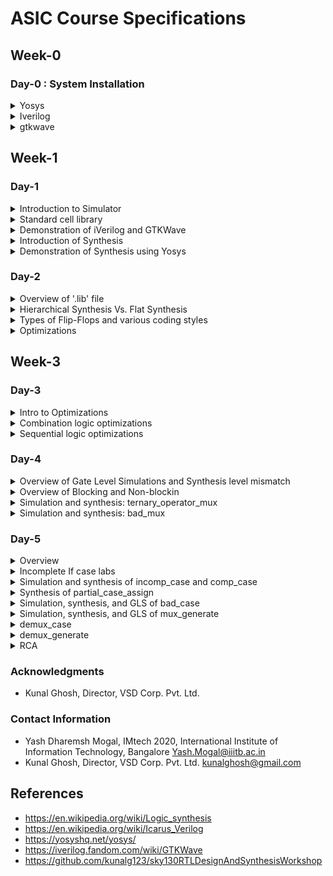 # ASIC Course Specifications
## Week-0

### Day-0 : System Installation

<details>
<summary> Yosys</summary>
<br />
    
To install Yosys, follow the below steps:
    
```bash
    git clone https://github.com/YosysHQ/yosys.git
```

```bash
cd yosys-master 
```

```bash
sudo apt install make
```

```bash
sudo apt-get install build-essential clang bison flex \
    libreadline-dev gawk tcl-dev libffi-dev git \
    graphviz xdot pkg-config python3 libboost-system-dev \
    libboost-python-dev libboost-filesystem-dev zlib1g-dev
```

```bash
make config-gcc
```

```bash
make
```

```bash
sudo make install
```

![yosys_installation](https://github.com/Y09mogal/IMT2020537_YashMogal_ASIC_Course/assets/79003694/6d6ac295-19b3-4b7b-af45-4e4e6e8a90f3)

</details>

<details>
<summary> Iverilog </summary>
<br />

To install iVerilog :
```bash
sudo apt-get install iverilog
```
![iverilog_installation](https://github.com/Y09mogal/IMT2020537_YashMogal_ASIC_Course/assets/79003694/bdb0271c-1280-4da5-a5da-49e631be767c)

</details>

<details>
<summary> gtkwave </summary>
<br />
    
To install gtkwave, follow these steps:
```bash
sudo apt update
```
```bash
sudo apt install gtkwave
```
    
![gtkwave_installation](https://github.com/Y09mogal/IMT2020537_YashMogal_ASIC_Course/assets/79003694/1051e8dd-0bf9-4821-a511-ac1e41eaa930)

</details>

## Week-1
### Day-1
<details>
    <summary> Introduction to Simulator </summary>
A simulator is a piece of software that allows you to test the functionality of a circuit design before it is implemented in hardware. This is done by mimicking the design's behavior in software using a Hardware Description Language (HDL) such as Verilog or VHDL. The Register Transfer Level (RTL) design is the Verilog code that implements the circuit, which is the 
behavioral representation of the specification in an HDL language. To ensure that the RTL design adheres to the specifications, a testbench is built in HDL and simulated with the open-source
simulator, Icarus Verilog. The testbench generates stimulus signals that are applied to the RTL design, and the simulator verifies that the output signals are valid. Changes in the 
    input signals are monitored by the simulator. The simulator re-evaluates the RTL design and updates the output signals when an input signal changes. The simulator saves changes to the input 
    and output signals in a Value Change Dump (VCD) file. This file is used to display the design's behavior over time in the form of waveforms. To open the VCD file and examine the design, a 
    tool called GTKWave is needed, which aids in debugging the design and checking its operation in compliance with the specification.

 **The Iverilog-based simulation flow is shown below:** <br />
![iverilog_based_simulation_flow](https://github.com/Y09mogal/IMT2020537_YashMogal_ASIC_Course/assets/79003694/2455c530-1f30-4912-9157-d5608a796d41)

**Steps to setup Labs Folder:** <br />

```bash
mkdir ASIC
cd ASIC
git clone https://github.com/kunalg123/vsdflow.git
git clone https://github.com/kunalg123/sky130RTLDesignAndSynthesisWorkshop.git
```
In order to view the folder structure of the lab and the contents of the directory, follow below commands:

```bash
cd ASIC/sky130RTLDesignAndSynthesisWorkshop/
ls -R
```
![Screenshot from 2023-08-15 10-36-24](https://github.com/Y09mogal/IMT2020537_YashMogal_ASIC_Course/assets/79003694/ab5a9c9d-75b4-429c-b4d8-375bf88979fa)

![Screenshot from 2023-08-15 10-36-45](https://github.com/Y09mogal/IMT2020537_YashMogal_ASIC_Course/assets/79003694/a7bfb69c-44ef-4909-b3ca-0b33bd1a2a21)

![Screenshot from 2023-08-15 10-36-52](https://github.com/Y09mogal/IMT2020537_YashMogal_ASIC_Course/assets/79003694/3301a05b-a515-49ca-ac39-61cd6c81f9bc)

All of the library files required for the lab, including the sky130 standard cell library, are located in the lib subdirectory. The Verilog models of the standard cells in the.lib file can be found in the verilog_model folder in /home/tyrionlanni/Desktop/ASIC/VLSI/sky130RTLDesignAndSynthesisWorkshop/my_lib. All of the lab experiment Verilog source files and testbench files required to simulate the designs are located in the verilog_files folder.


</details>

<details>
    <summary> Standard cell library </summary>
A standard cell library is a set of logic gates that are properly specified and appropriately characterized and can be utilized to construct a digital design. The Liberty format contains timing data for standard cells. The lib directory contains the library file sky130_fd_sc_hd__tt_025C_1v80.lib. Libraries in the SKY130 PDK are named using the following scheme:
<br />
    <Process_name><Library_Source_Abbreviation><Library_type_abbreviation>[_<Library_name>]
<br />
Where,
- sky130 - Process Technology of the PDK sky130
- fd - SkyWater Foundry
- sc - Digital standard cells
- hd - High density
- tt - Typical Timing
- 025C - 25 degree celsius Temperature
- 1v80 - 1.8V Supply Voltage


</details>

<details>
    <summary> Demonstration of iVerilog and GTKWave </summary>
    Follow the below command to change to directory that contains all the verilog files required for the lab exercise:

    ```bash
    cd /home/tyrionlanni/Desktop/ASIC/sky130RTLDesignAndSynthesisWorkshop/verilog_files
    ```
In lab-1, we were asked to simulate the RTL design of a good_mux and its testbench using the following command:

```bash
iverilog good_mux.v tb_good_mux.v 
```
The above command will build and compile both the design and testbench and upon successful compilation an executable file 'a.out' will be generated.
Next, a '.vcd' file will be dumped upon executing 'a.out' file which captures the changes in the output of the design in correspondence with the changing input. Further, the dumped 'tb_good_mux.vcd' is provided to GTKWave as input to observe the performance of the RTL design of 'good_mux_v' against its testbench in the form of the waveform.
Commands to execute to view the waveform :
```bash
./a.out
gtkwave tb_good_mux.vcd
```
![Screenshot from 2023-08-15 13-51-28](https://github.com/Y09mogal/IMT2020537_YashMogal_ASIC_Course/assets/79003694/d34519f4-bc55-4708-b853-53c6caeb4261)
    
</details>

<details>
<summary> Introduction of Synthesis </summary>
Following Simulation, Synthesis is required. We're doing this via a tool called Yosys, which will generate a netlist, which is a representation of the design in standard cells. For the synthesis process, commands such as read_verilog, read_liberty, and write_verilog are utilized. Following Synthesis, the netlist is also verified.
    
**Basic Synthesis flow:**
![systhesis_flow](https://github.com/Y09mogal/IMT2020537_YashMogal_ASIC_Course/assets/79003694/891acc4e-f60f-46c0-968f-fca1add2c164)

**Liberty(.lib):**
The .lib file functions as a repository of standard cells, which are fundamental building blocks for implementing various logic functions. These cells come in different versions, such as low-speed and high-speed variants. The existence of these various gate versions raises the question of why they are necessary.

The upper limit of a digital circuit's speed is determined by the combined delay along its logical path. To attain high circuit speed, especially for operations involving high-frequency clocks, minimizing the combinational delay (Tcomb) is essential. Operating at higher frequencies inherently results in superior performance. However, if only maximum performance is sought, faster cells might seem sufficient, prompting the query of why medium and slower cell alternatives are essential.

The inclusion of slower cells addresses hold-time concerns. In digital logic circuits, the load is typically in the form of capacitance. Swift charging and discharging of this capacitance result in minimal delays. Propagation delay, a central concept, denotes the time required for an alteration in a digital logic gate or circuit's input to bring about a corresponding change in its output. It spans from the start of the input transition to the completion of the output transition.

Larger capacitance values lead to slower driving, while smaller capacitance values enable quicker driving. Achieving rapid charging and discharging of capacitance necessitates a higher current sourcing capacity. However, this requirement leads to broader transistors, which in turn consume more area and power. On the contrary, narrower transistors occupy less space and consume lower power.

The speed of cells introduces a trade-off between rapid operation, area usage, and power consumption. Providing information to the synthesis tool regarding the selection of cells is vital. Excessive use of faster cells amplifies area and power demands, potentially resulting in hold time violations. Conversely, an overabundance of slower cells compromises performance. Optimal cell selection for the synthesizer is guided by constraints that dictate the appropriate set of cells to be used.

</details>

<details>
<summary> Demonstration of Synthesis using Yosys </summary>
In this lab exercise, we are supposed to synthesize a basic 2x1 mux which was simulated in iVerilog and GTKWave as done above.
First of all, change the current working directory to the directory containing the Verilog files using the following command :

```bash
cd /home/tyrionlanni/Desktop/ASIC/sky130RTLDesignAndSynthesisWorkshop/verilog_files
```

Next, launch the yosys by using the following code :

```bash
yosys
```

Then, read the liberty file by using the following command:

```bash
read_liberty -lib /home/tyrionlanni/Desktop/ASIC/sky130RTLDesignAndSynthesisWorkshop/lib/sky130_fd_sc_hd__tt_025C_1v80.lib 
```
    
Next, read the verilog design file using the following command:

```bash
read_verilog good_mux.v 
```


![Screenshot from 2023-08-15 15-21-10](https://github.com/Y09mogal/IMT2020537_YashMogal_ASIC_Course/assets/79003694/236ddfd4-9e44-4e33-becc-58bdcfa50301)
        
Then, using the following command synthesize the verilog file:    
 
```bash
synth -top good_mux
```

 ![Screenshot from 2023-08-15 15-22-54](https://github.com/Y09mogal/IMT2020537_YashMogal_ASIC_Course/assets/79003694/298ac461-ee07-45f4-a5ab-be8dcb7bde7f)

The synthesis output shows the number of wires used, the number of standard cells used, and the name of the standard cell.    

Next, a netlist needs to be generated using the following command:
```bash
abc -liberty /home/tyrionlanni/Desktop/ASIC/sky130RTLDesignAndSynthesisWorkshop/lib/sky130_fd_sc_hd__tt_025C_1v80.lib
```
![Screenshot from 2023-08-15 15-27-07](https://github.com/Y09mogal/IMT2020537_YashMogal_ASIC_Course/assets/79003694/94b7baa0-a033-476c-810c-0ee4c3d6d58c)

![Screenshot from 2023-08-15 15-27-34](https://github.com/Y09mogal/IMT2020537_YashMogal_ASIC_Course/assets/79003694/63829715-0841-4c2f-bfa9-d5fa16a403c4)


To view the netlist, use the following command:
```bash 
show
```

![Screenshot from 2023-08-15 15-36-36](https://github.com/Y09mogal/IMT2020537_YashMogal_ASIC_Course/assets/79003694/678c20eb-7134-4912-8e68-1d66ef466677)


The schematic above is a sky130 based 2:1 multiplexer standard cell with three inputs and one output.

The netlist and the write_verilog command is shown below:
```bash
write_verilog -noattr good_mux_netlist.v
```

![Screenshot from 2023-08-15 15-38-14](https://github.com/Y09mogal/IMT2020537_YashMogal_ASIC_Course/assets/79003694/0cd3558c-0629-42e8-b7c5-8480efcf00fc)

![Screenshot from 2023-08-15 15-39-55](https://github.com/Y09mogal/IMT2020537_YashMogal_ASIC_Course/assets/79003694/f0cdf9d3-068a-40f7-8800-9896a1ec33c0)


</details>

### Day-2

<details>
<summary> Overview of '.lib' file </summary>
Firstly lets open the sky130_fd_sc_hd__tt_025C_1v80.lib using the Vim editer.<br />
 
  ```bash
  cd ASIC/sky130RTLDesignAndSynthesisWorkshop/lib/
  gvim sky130_fd_sc_hd__tt_025C_1v80.lib
  ```
The nomenclature of the above .lib file is :
1. sky - skywater
2. 130 - 130 nanometer(nm)
3. tt - typical  library
4. 025C - Temperature
5. 1v80 - Voltage
<br />

When we look into a library 'Process Voltage Temparature' is relevant for a design to work.<br />
1. Process is important because of variations in the fabrication.
2. Voltage is important because there will be variations in circuit behaviour due to the same.
3. Semiconductors are very dependent on temperature and we would need the design to work in a wide range of        geographies having different temperatures.

We need to factor in all these conditions when designing and so our libraries will also model these specifications.<br />

Below figure shows the the library sky130_fd_sc_hd__tt_025C_1v80.lib on Vim edior:<br />

![sky_lib_file_gvim](https://github.com/Y09mogal/IMT2020537_YashMogal_ASIC_Course/assets/79003694/fb41ff86-137e-46b5-b6f0-b9b4c8b54c5e)

The Below figure shows both the library sky130_fd_sc_hd__tt_025C_1v80.lib and the .v file sky130_fd_sc_hd.v which consists of the design of any given cell in the above-mentioned library:<br/>
![i2](https://github.com/Y09mogal/IMT2020537_YashMogal_ASIC_Course/assets/79003694/7f61d623-da9d-4dba-be2e-c58cadc93454)


The Below side by side figure shows the details of different flavours of a 2 input and gate:<br />
Here it is seen that the area of all three are different.On Day 1 we discussed the effect of the area in efficiency and delay etc..<br />
![i1](https://github.com/Y09mogal/IMT2020537_YashMogal_ASIC_Course/assets/79003694/3d5da99e-3fa0-48cd-b406-6729ebdd8bfe)


Below are some of the Vim commands used:<br />
```bash
:syn off "turn off highlighting
:se hls  "highlight cell
:se nu   "see line numbers
:g//     "see all the cells('highlighted ones')
:sp <directory>    "open a file with a directory along with 
:vsp     "opens the same file again side by side         

```
</details>

<details>
<summary> Hierarchical Synthesis Vs. Flat Synthesis </summary>

**Hierarchical Synthesis**

Hierarchical synthesis is the process of dividing a large number of modules into smaller, more manageable sub-modules or blocks. Before being merged into the larger system, each of these sub-modules can be synthesized or developed independently. This method enables efficient design, optimization, and verification of individual components while preserving a systematic and organized design process. The following is an example of the hierarchical synthesis of the verilog file multiple module:

```bash
module sub_module2 (input a, input b, output y);
   assign y = a | b;
endmodule

module sub_module1 (input a, input b, output y);
   assign y = a&b;
endmodule


module multiple_modules (input a, input b, input c , output y);
   wire net1;
   sub_module1 u1(.a(a),.b(b),.y(net1));  //net1 = a&b
   sub_module2 u2(.a(net1),.b(c),.y(y));  //y = net1|c ,ie y = a&b + c;
endmodule
```
<br />
In this scenario, the multiple_modules module instantiates two sub_modules, sub_module1 implementing the AND gate and sub_module2 implementing the OR gate, both of which are integrated in the multiple_modules. Synthesise the numerous modules using the commands listed below:

```bash
# Remove "#" if needed
cd /home/tyrionlanni/Desktop/ASIC/sky130RTLDesignAndSynthesisWorkshop/verilog_files
yosys
read_liberty -lib ../lib/sky130_fd_sc_hd__tt_025C_1v80.lib 
read_verilog 
read_verilog multiple_modules.v 
synth -top multiple_modules
abc -liberty ../lib/sky130_fd_sc_hd__tt_025C_1v80.lib 
show multiple_modules
write_verilog multiple_modules_hier.v
```
![multiple_module](https://github.com/Y09mogal/IMT2020537_YashMogal_ASIC_Course/assets/79003694/5e656f72-2698-4bb9-a7bd-e17b0bb2032c)

![h_multiple_module_netlist](https://github.com/Y09mogal/IMT2020537_YashMogal_ASIC_Course/assets/79003694/b7342bea-49f9-4f3a-87c7-ef8712c637dc)

<br />

**Flat Synthesis**
Flattening the hierarchy refers to the process of reducing a design's hierarchical structure by collapsing or merging lower-level modules or blocks into a single, cohesive representation. Flattening can be accomplished with Yosys using the flat command. Yosys' example of flattening the hierarchical structure:

```bash
 cd /home/tyrionlanni/Desktop/ASIC/sky130RTLDesignAndSynthesisWorkshop/verilog_files
 yosys
 read_liberty -lib ../lib/sky130_fd_sc_hd__tt_025C_1v80.lib 
 read_verilog 
 read_verilog multiple_modules.v 
 synth -top multiple_modules
 abc -liberty ../lib/sky130_fd_sc_hd__tt_025C_1v80.lib 
 flatten
 show
 write_verilog multiple_modules_flat.v
```
![sky_lib_file_gvim](https://github.com/Y09mogal/IMT2020537_YashMogal_ASIC_Course/assets/79003694/41f950d7-5db8-4e47-ab40-12509fb5b890)
![f_multiple_module](https://github.com/Y09mogal/IMT2020537_YashMogal_ASIC_Course/assets/79003694/fea90e48-b692-47ca-a167-0da6ece47e76)
![f_netlist](https://github.com/Y09mogal/IMT2020537_YashMogal_ASIC_Course/assets/79003694/e2807d97-dbdf-4d4b-a8b6-f32c79f910b1)


    The flatten command flattens the hierarchy and turns the design into a single module by generating AND and OR gates for the logic inferred by the submodule illustrated in the images above.
<br />
</details>

<details>
<summary> Types of Flip-Flops and various coding styles </summary>
<br />
    
**Need of using Flip-Flops**
<br />
Consider the logic diagram below, which has a gate and an or gate.
There is a propagation delay, which causes output glitches. This is a major problem because as the number of combinational circuits increases, so does the number of glitches.
![logic-d2](https://github.com/Y09mogal/IMT2020537_YashMogal_ASIC_Course/assets/79003694/a803013c-84aa-4e97-801e-5af74fb781e3)
The blue-colored area in the figure below depicts the issue generated by the preceding logic diagram.
![glitch-d2](https://github.com/Y09mogal/IMT2020537_YashMogal_ASIC_Course/assets/79003694/6ed6173c-a939-40f8-b90b-fddb4c3c2f85)

As previously said, more combinational circuits indicate more glitches; therefore, to minimize glitches, we must store the data, which is accomplished through the use of flops.
![dff](https://github.com/Y09mogal/IMT2020537_YashMogal_ASIC_Course/assets/79003694/13fb471b-5991-4fbb-b676-612a307cd783)

The diagram above depicts the above-mentioned problem and solution. D-FFs produce output solely at the position of the CLK. As a result, the next combinational circuit (block) will only observe a stable input.

**Different Methods to code Flop**
<br />
Below are the three different ways in which we can code the flop.
1. Synchronous & Asynchronous reset
2. Synchronous reset
3. Asynchronous reset

<br />

![diff-FF](https://github.com/Y09mogal/IMT2020537_YashMogal_ASIC_Course/assets/79003694/350944a0-b87d-4b0a-94e2-4f955378813a)

<br />

We will use Iverilog and GTKwave to simulate D-Flip flops with Asynchronous reset & set, Synchronous, and Synchronous & Asynchronous reset.

<br />

**Asynchronous reset:**
<br />
We'll be using a.v file called 'dff_asyncres.v' and its related testbench in this example. Run it through Verilog and then simulate it with GTKwave ash, as demonstrated below.
<br />
![Screenshot from 2023-08-15 18-34-01](https://github.com/Y09mogal/IMT2020537_YashMogal_ASIC_Course/assets/79003694/a7c7f1bc-6bcf-432d-9a8a-13ba78dc905c)
<br />
The design's output waveform is shown below.
In this scenario, we can see that the output q follows the clk about the 550ns mark. In other words, q is synchronous with the clock.
<br />
![Screenshot from 2023-08-15 18-38-59](https://github.com/Y09mogal/IMT2020537_YashMogal_ASIC_Course/assets/79003694/f2ef3a9c-7deb-4b31-89a8-c3107ffead51)
<br />

If we estimate this point to be between 1090ns and 1100ns. When async_reset is set to true, the output 'q' becomes low immediately. This is known as asynchronous reset. As shown in the diagram below.

<br />

![Screenshot from 2023-08-15 18-48-29](https://github.com/Y09mogal/IMT2020537_YashMogal_ASIC_Course/assets/79003694/33994941-53a7-46aa-8862-e09ac43e5c17)

<br />

**Asynchronous set:**

We follow the same procedure here. Below are displayed the simulation output waveforms.
In the waveform below, the async_set is low between 500ns and 600ns, causing the output to seek for changes in 'd' based on the clock.
<br />

![Screenshot from 2023-08-15 19-11-24](https://github.com/Y09mogal/IMT2020537_YashMogal_ASIC_Course/assets/79003694/d27ab948-e995-469f-b601-ed566be49fb9)

<br />

When the async_set is high in the following waveform, the output is set high and does not follow the 'd' input.
<br />
![Screenshot from 2023-08-15 19-12-12](https://github.com/Y09mogal/IMT2020537_YashMogal_ASIC_Course/assets/79003694/bf24ee4e-9e83-44cf-a4e2-7ba329291b09)

<br />
**Synchronous reset**
The simulation stages are the same, except that we use the dff_syncres.v file and its associated test bench.
When the sync_reset is high between 500ns and 600ns, the output follows the clock, as shown in the waveform below.
As demonstrated below:
<br />
![Screenshot from 2023-08-15 19-29-57](https://github.com/Y09mogal/IMT2020537_YashMogal_ASIC_Course/assets/79003694/9a192a73-24ad-4e05-a82b-0c0c9f51a1a5)
<br />
**Synthesis of the above three designs:**

Synthesis output for Asynchronous reset:
![asynchronous_reset](https://github.com/Y09mogal/IMT2020537_YashMogal_ASIC_Course/assets/79003694/bae288ea-ff21-490c-a074-acdaed7d31d8)
<br />

Synthesis output for Asynchronous set:
![asynchronous_set](https://github.com/Y09mogal/IMT2020537_YashMogal_ASIC_Course/assets/79003694/df241aac-0d45-4313-9a8c-a2a139191492)
<br />

Synthesis output for Synchronous reset:
![synchronous_reset](https://github.com/Y09mogal/IMT2020537_YashMogal_ASIC_Course/assets/79003694/67bfc45d-86b4-4b6a-a87d-63c9ee4beeb7)
<br />

</details>    

<details>
<summary> Optimizations </summary>
This section addresses several unique situations. Specifically, two unusual.v files.
Let's use the following Shell command to open them in the Vim editor:

```bash
gvim mult_*.v -o
```
Here we are opening two files mult_2.v and mult_8.v.
Let us consider the first one 'mult_2.v' :
The below figure shows the mult_2.v file.
<br />
![opti-1](https://github.com/Y09mogal/IMT2020537_YashMogal_ASIC_Course/assets/79003694/396e7304-6746-4c46-ace9-4c7b30ec316a)
<br />
The block diagram below explains the basic functionality of the design:
<br />
![mux-lab2-opti](https://github.com/Y09mogal/IMT2020537_YashMogal_ASIC_Course/assets/79003694/ad856aaf-0349-492b-8036-2185a11bfab1)
<br />
But, as a specific case, there must be a twist.
There appears to be no need for any additional hardware components. The input 'a' and output 'y' are shown in the diagram below.
(The output y is just a zero appended to 'a' a,1'b0. It is depicted below.)
<br />
![260248865-d32db5ed-227b-47ef-a8b6-1e38c4ede5bd](https://github.com/Y09mogal/IMT2020537_YashMogal_ASIC_Course/assets/79003694/d417d5ac-bcda-4003-b806-f7ad8595381c)
<br />
In the below screenshot, we can see there are no hardware components required.
![mul2](https://github.com/Y09mogal/IMT2020537_YashMogal_ASIC_Course/assets/79003694/7f1ea224-c327-4ea6-bd45-f5013aa1bc9e)
<br />
The schematic diagram for the same is shown below.
![mul2-schematic](https://github.com/Y09mogal/IMT2020537_YashMogal_ASIC_Course/assets/79003694/49adb2f2-c2d6-474d-a248-22aca61a7791)
<br />

**mult_8.v**
<br />
Following the similar exercise as done above for mult_8.v RTL design
The figure below shows the mult_8.v file:
<br />
![mult_8](https://github.com/Y09mogal/IMT2020537_YashMogal_ASIC_Course/assets/79003694/9aa8ceaf-a2aa-4229-99d4-a776b50b3026)

<br />
Here we are doing ax9=y, which can be rewritten as {ax(8+1)=y}
ax9 = {a,0,0,0} + a ----> {a,a}
<br />


![mult8](https://github.com/Y09mogal/IMT2020537_YashMogal_ASIC_Course/assets/79003694/8680cfc0-77a5-49b3-9c76-4bdaabc64b2b)

<br />
The figure below shows that there are no hardware components required:
<br />


![mult8-show-yosys](https://github.com/Y09mogal/IMT2020537_YashMogal_ASIC_Course/assets/79003694/a8187814-ed4c-4d0a-9172-33c28886643b)

<br />
Schematic Diagram for the same:
<br />

![schematic-mult8](https://github.com/Y09mogal/IMT2020537_YashMogal_ASIC_Course/assets/79003694/f6454d06-c115-4324-8746-ef516a2213ae)

<br />


</details>

## Week-3
### Day-3 
<details>
<summary> Intro to Optimizations </summary>
The principles of optimization serve as the foundation for obtaining improved performance, efficiency, and functionality in the vast world of ASIC design. We can ensure that the combinational logic in your ASIC design is fine-tuned for optimal performance and efficiency by using techniques such as Boolean logic optimization, logic synthesis, and technology mapping.

</details>


<details>
<summary> Combination logic optimizations </summary>
    
Combinational optimization is a key component in the ASIC design process, focused on logic circuits that generate output entirely dependent on their current input values. At this stage, optimization aims to refine the logic gates and their interconnections in order to achieve minimal propagation delays, low power consumption, and compact layouts. The commands for the same are listed below:

<br />

```bash
yosys> read_liberty -lib ../lib/sky130_fd_sc_hd__tt_025C_1v80.lib
yosys> read_verilog opt_check.v
yosys> synth -top opt_check
yosys> opt_clean -purge
yosys> abc -liberty ../lib/sky130_fd_sc_hd__tt_025C_1v80.lib
yosys> show
```

<br />

A schematic of the optimized design is shown below:

<br />

![Screenshot from 2023-08-15 21-43-03](https://github.com/Y09mogal/IMT2020537_YashMogal_ASIC_Course/assets/79003694/02822a32-b282-4764-9079-168690e39a64)

<br />

A schematic of the optimized design of optcheck_2.v (y=a?1:b) is shown below:

<br />

![Screenshot from 2023-08-15 21-45-45](https://github.com/Y09mogal/IMT2020537_YashMogal_ASIC_Course/assets/79003694/494f2d1a-337d-4cd3-a4a6-816032fd9aa5)

<br />

A schematic of the optimized design of optcheck_3.v (y=a?(c?b:0):0) is shown below:

<br />

![Screenshot from 2023-08-15 21-47-58](https://github.com/Y09mogal/IMT2020537_YashMogal_ASIC_Course/assets/79003694/3d8824b9-3ef5-42fd-a850-bfd0f0078ace)

<br />

A schematic of the optimized design of optcheck_4.v (y = a?(b?(a & c ):c):(!c)) is shown below:

<br />

![Screenshot from 2023-08-15 21-49-30](https://github.com/Y09mogal/IMT2020537_YashMogal_ASIC_Course/assets/79003694/663dea1c-a1aa-44ea-97f1-73fec0752e59)

<br />

A schematic of the optimized design of multiple_module_opt.v is shown below:

<br />

![Screenshot from 2023-08-15 21-53-15](https://github.com/Y09mogal/IMT2020537_YashMogal_ASIC_Course/assets/79003694/d03bfe2a-7900-48a2-afa9-ed95556fb270)


</details>


<details>
<summary> Sequential logic optimizations </summary>

<br />

On the other hand, sequential optimization explores the complexity brought on by memory components and feedback loops within a circuit. Sequential logic is created by these elements, in which the result is dependent not only on the inputs being used at the time but also on earlier states. A comprehensive strategy is required to achieve optimal performance in sequential logic, which includes elements such as clock frequency, setup and hold periods, and routing congestion.
Commands for simulation of the design 'dff_const1.v' is shown below:

<br />

```bash
iverilog dff_const1.v tb_dff_const1.v
./a.out
gtkwave tb_dff_const1.vcd
```
<br />

**dff_const1**

The waveform representation obtained after the simulation of dff_const1 is shown below:

<br />

![Screenshot from 2023-08-15 22-14-23](https://github.com/Y09mogal/IMT2020537_YashMogal_ASIC_Course/assets/79003694/e3f4a05e-3d22-4fd7-a71b-8cba45b30c27)


<br />

The schematic obtained after the synthesis of dff_const1 is shown below:

<br />

![Screenshot from 2023-08-15 22-29-56](https://github.com/Y09mogal/IMT2020537_YashMogal_ASIC_Course/assets/79003694/a2734827-52c2-4f15-adde-9fbd82b27730)


<br />

**dff_const2**

The waveform representation obtained after the simulation of dff_const2 is shown below:

<br />

![Screenshot from 2023-08-15 22-16-19](https://github.com/Y09mogal/IMT2020537_YashMogal_ASIC_Course/assets/79003694/1ff256fd-590c-4b02-b9c5-fea770b20f9c)


<br />

The schematic obtained after the synthesis of dff_const2 is shown below:

<br />

![Screenshot from 2023-08-15 22-32-25](https://github.com/Y09mogal/IMT2020537_YashMogal_ASIC_Course/assets/79003694/e814ee9d-6e52-4022-88f6-93d8c678f3b5)


<br />

**dff_const3**

The waveform representation obtained after the simulation of dff_const3 is shown below:

<br />

![Screenshot from 2023-08-15 22-17-21](https://github.com/Y09mogal/IMT2020537_YashMogal_ASIC_Course/assets/79003694/96b1f128-21b4-461d-b2d9-fe4a2cce4797)


<br />

The schematic obtained after the synthesis of dff_const3 is shown below:

<br />

![Screenshot from 2023-08-15 22-33-31](https://github.com/Y09mogal/IMT2020537_YashMogal_ASIC_Course/assets/79003694/b838b5c4-09e6-44ef-9a2b-cbfebf4bfd2a)


<br />

**dff_const4**

The waveform representation obtained after the simulation of dff_const4 is shown below:

<br />

![Screenshot from 2023-08-15 22-18-19](https://github.com/Y09mogal/IMT2020537_YashMogal_ASIC_Course/assets/79003694/82c9fbed-e47b-42c9-97ce-569ea7cedd5d)


<br />

The schematic obtained after the synthesis of dff_const4 is shown below:

<br />

![Screenshot from 2023-08-15 22-34-43](https://github.com/Y09mogal/IMT2020537_YashMogal_ASIC_Course/assets/79003694/bd47808e-f4a8-4463-a823-0ccab994afca)


<br />

**dff_const5**

The waveform representation obtained after the simulation of dff_const5 is shown below:

<br />

![Screenshot from 2023-08-15 22-19-18](https://github.com/Y09mogal/IMT2020537_YashMogal_ASIC_Course/assets/79003694/f111989b-d695-4951-bcf2-1d4be1d33520)


<br />

The schematic obtained after the synthesis of dff_const5 is shown below:

<br />

![Screenshot from 2023-08-15 22-36-11](https://github.com/Y09mogal/IMT2020537_YashMogal_ASIC_Course/assets/79003694/1e565fbd-aee5-4d42-b568-73552022676d)


<br />

**counter_opt**

<br />

The schematic obtained after the synthesis of counter_opt is shown below:

<br />

![Screenshot from 2023-08-15 22-42-07](https://github.com/Y09mogal/IMT2020537_YashMogal_ASIC_Course/assets/79003694/ccd01f82-dfdf-4150-99e9-84fc85b91dc5)


<br />


**counter_opt2**

<br />

The schematic obtained after the synthesis of counter_opt2 is shown below:

<br />

![Screenshot from 2023-08-15 22-45-19](https://github.com/Y09mogal/IMT2020537_YashMogal_ASIC_Course/assets/79003694/76452a4d-5fc1-493b-b967-45b9c1021236)


<br />



</details>

### Day-4 
<details>
<summary> Overview of Gate Level Simulations and Synthesis level mismatch </summary>

Gate-level simulation is critical in digital hardware design and verification, particularly in VLSI, FPGA, and ASIC design. It includes simulating a digital circuit's behavior at the gate level, which is the lowest level of abstraction in the design hierarchy. Before fabrication or hardware implementation, gate-level simulation can help evaluate the validity of a circuit's logic and functionality. 
Yosys generates verilog code to map gate-level netlists to conventional cell libraries later. This code is functionally comparable to the RTL design code that we wrote. The netlist is simulated to check that functionality is retained after synthesis. The netlist is constructed using gate models that are either timing or functionally aware, or both. Timing awareness relates to knowledge of gate delays.
Ideally, we expect gate-level netlists to perform similarly to RTL designs. However, it may fail to perform as planned due to a variety of factors such as missing signals in the sensitivity list, incorrect usage of blocking and non-blocking statements, and poor RTL design.

</details>


<details>
<summary> Overview of Blocking and Non-blockin</summary>

Blocking assignments are executed in the order that they appear in the code. When a blocking assignment occurs, the expression on the right-hand side (RHS) is immediately evaluated, and the signal on the left-hand side (LHS) is updated with the new value. Non-blocking assignments, on the other hand, are not immediately executed. Instead, at the end of a procedural block's execution, all non-blocking assignments are assessed concurrently.

</details>

<details> 
<summary> Simulation and synthesis: ternary_operator_mux </summary>

<br />
**Simulation:**

Follow the below command to simulate the ternary_operator_mux:

<br />

```bash
iverilog <name verilog: ternary_operator_mux.v tb_ternary_operator_mux.v
./a.out
gtkwave tb_ternary_operator_mux.vcd
```

<br />

The resultant waveform after the simulation of ternary_operator_mux is shown below:

<br />

![Screenshot from 2023-08-15 23-21-21](https://github.com/Y09mogal/IMT2020537_YashMogal_ASIC_Course/assets/79003694/ab1c465a-e4bb-410e-8163-9d4453369ba2)


<br />

**Synthesis & Netlist**

<br />

Follow the below-given commands to synthesize the ternary_operator_mux:

<br />

```bash
yosys> read_liberty -lib ../lib/sky130_fd_sc_hd__tt_025C_1v80.lib
yosys> read_verilog ternary_operator_mux.v
yosys> synth -top ternary_operator_mux
yosys> abc -liberty ../lib/sky130_fd_sc_hd__tt_025C_1v80.lib
yosys> write_verilog -noattr ternary_operator_mux_net.v
yosys> show
```

<br />

The resultant waveform after the simulation of ternary_operator_mux is shown below:

<br />
![Screenshot from 2023-08-15 23-22-05](https://github.com/Y09mogal/IMT2020537_YashMogal_ASIC_Course/assets/79003694/7ff970db-0b60-416d-9d31-e7f425b4e6e2)

<br />

![Screenshot from 2023-08-15 23-22-18](https://github.com/Y09mogal/IMT2020537_YashMogal_ASIC_Course/assets/79003694/fa1f70dd-64d0-40ac-b3fa-92e174a8c9df)


<br />

**GLS**

<br />

Follow the below-given commands for GLS of the ternary_operator_mux:

<br />

```bash
iverilog <path to verilog model: ../mylib/verilog_model/primitives.v> <path to sky130_fd_sc_hd__tt_025C_1v80.lib: ../lib/sky130_fd_sc_hd__tt_025C_1v80.lib> <name netlist: ternary_operator_mux_net.v> <name testbench: tb_ternary_operator_mux.v>
./a.out
gtkwave tb_ternary_operator_mux.vcd
```

<br />

Below is the simulation which matches with pre-synthesis simulation:

<br />

![Screenshot from 2023-08-15 23-22-51](https://github.com/Y09mogal/IMT2020537_YashMogal_ASIC_Course/assets/79003694/8b303f91-f5c5-419a-b02b-87bab1e96b83)


<br />


</details>

<details> 
<summary> Simulation and synthesis: bad_mux </summary>

<br />
**Simulation:**

Follow the below command to simulate the bad_mux:

<br />

```bash
iverilog <name verilog: bad_mux.v tb_bad_mux.v
./a.out
gtkwave tb_bad_mux.vcd
```

<br />

The resultant waveform after the simulation of ternary_operator_mux is shown below:

<br />



<br />

**Synthesis & Netlist**

<br />

Follow the below-given commands to synthesize the ternary_operator_mux:

<br />

```bash
yosys> read_liberty -lib ../lib/sky130_fd_sc_hd__tt_025C_1v80.lib
yosys> read_verilog ternary_operator_mux.v
yosys> synth -top ternary_operator_mux
yosys> abc -liberty ../lib/sky130_fd_sc_hd__tt_025C_1v80.lib
yosys> write_verilog -noattr ternary_operator_mux_net.v
yosys> show
```

<br />

The resultant waveform after the simulation of ternary_operator_mux is shown below:

<br />



<br />

**GLS**

<br />

Follow the below-given commands for GLS of the ternary_operator_mux:

<br />

```bash
iverilog <path to verilog model: ../mylib/verilog_model/primitives.v> <path to sky130_fd_sc_hd__tt_025C_1v80.lib: ../lib/sky130_fd_sc_hd__tt_025C_1v80.lib> <name netlist: ternary_operator_mux_net.v> <name testbench: tb_ternary_operator_mux.v>
./a.out
gtkwave tb_ternary_operator_mux.vcd
```

<br />

Below is the simulation which matches with pre-synthesis simulation:

<br />



<br />


</details>


### Day-5 
<details>
<summary> Overview </summary>

To achieve optimal performance and functionality in the field of ASIC VLSI system design, effective decision-making and control flow techniques are critical. This is where conditional structures like "if" and "case" statements come into play. These statements are extremely useful for controlling the behaviour of digital circuits, allowing designers to build dynamic reactions based on specified conditions or input values. The complicated interplay between these conditional statements and the underlying hardware architecture is the foundation for creating sophisticated and responsive ASIC designs in this setting. 

</details>

<details>
<summary> Incomplete If case labs </summary>

<br />

<details>
<summary> Simulation and synthesis of incomp_if </summary>

<br />

A simulation and synthesis depiction is shown below, along with the results of the simulation process. Analysis reveals that an inferred latch has materialised inside the design. This conclusion is based on the observation that the output constantly maintains a constant value when the "select" signal fails to acquire a high state.

<br />

![Screenshot from 2023-08-15 23-46-03](https://github.com/Y09mogal/IMT2020537_YashMogal_ASIC_Course/assets/79003694/631f25b1-0299-4217-98b9-6642b2df426f)


<br />

![Screenshot from 2023-08-15 23-46-22](https://github.com/Y09mogal/IMT2020537_YashMogal_ASIC_Course/assets/79003694/66c96343-47ce-43b5-856f-6e61db6c76e0)


<br />

</details>


<br />

<details>
<summary> Simulation and synthesis of incomp_if2 </summary>

<br />

The simulation and synthesised representation of incomp_if2 are presented here.

<br />

![Screenshot from 2023-08-15 23-48-02](https://github.com/Y09mogal/IMT2020537_YashMogal_ASIC_Course/assets/79003694/35c07f96-2718-4b0f-9854-43000987610e)


<br />

![Screenshot from 2023-08-15 23-48-16](https://github.com/Y09mogal/IMT2020537_YashMogal_ASIC_Course/assets/79003694/5fe1b869-6a6c-46c3-b059-eb8642cdb4be)


<br />

</details>

<br />

</details>


<details>
<summary> Simulation and synthesis of incomp_case and comp_case </summary>

In essence, a "case" statement involves evaluating a given expression against a set of predefined conditions, known as case values. Once a match is found between the expression and a case value, the associated block of logic is executed. This allows for the implementation of various pathways based on different input scenarios.

<br />

```bash

```

<br />

The representation of simulation and synthesis is illustrated below. This behaviour is most noticeable when the "select" signal is assigned a value of 2 or 3, with special focus on the condition where the second bit of the "select" signal, indicated as sel[1,] asserts a logic level of 1.

<br />

![Screenshot from 2023-08-15 23-49-59](https://github.com/Y09mogal/IMT2020537_YashMogal_ASIC_Course/assets/79003694/854ede61-f9b2-443b-8e05-e076b975055c)


<br />

<br />

![Screenshot from 2023-08-15 23-50-13](https://github.com/Y09mogal/IMT2020537_YashMogal_ASIC_Course/assets/79003694/e48b8c22-1232-46d5-90ce-271eb9eea441)


<br />

Below is the representation of incomp_case

<br />

![Screenshot from 2023-08-15 23-50-26](https://github.com/Y09mogal/IMT2020537_YashMogal_ASIC_Course/assets/79003694/f1044be2-695a-47b3-b1a1-534c057fe275)


<br />

![Screenshot from 2023-08-15 23-50-43](https://github.com/Y09mogal/IMT2020537_YashMogal_ASIC_Course/assets/79003694/ab494141-86fd-4cce-bd90-e2114fa38566)


<br />

</details>

<details>
<summary> Synthesis of partial_case_assign </summary>

A representation of the design achieved is shown here, and within it, a clear consequence corresponds with our objectives. As expected, a single latch appears, controlling the behaviour of the x output. Furthermore, the design itself deduces the boolean expressions we predicted for x and y. This means that the design accurately recognises and implements the logic we intended for x and y, the way they should work based on specified conditions.

<br />

![Screenshot from 2023-08-15 23-53-19](https://github.com/Y09mogal/IMT2020537_YashMogal_ASIC_Course/assets/79003694/4b6bfa4b-8a7d-495e-87a8-c925b62399c7)


<br />

</details>


<details>
<summary> Simulation, synthesis, and GLS of bad_case </summary>

The representation of bad_case is shown below. When the "select" input is set to the binary value "11," the simulation encounters a perplexing predicament. In this case, the simulator appears to struggle with choosing the best course of action, resulting in the y output assuming a constant value of "1."

<br />

![Screenshot from 2023-08-15 23-54-29](https://github.com/Y09mogal/IMT2020537_YashMogal_ASIC_Course/assets/79003694/fc548e5a-4436-43d2-8025-0ba9b92609b7)


<br />

<br />

![Screenshot from 2023-08-15 23-54-43](https://github.com/Y09mogal/IMT2020537_YashMogal_ASIC_Course/assets/79003694/2c9f3173-f2ea-4ebb-b947-afc2bc70caef)

<br />

Below are the commands for GLS:

<br />

```bash
iverilog  ../mylib/verilog_model/primitives.v ../mylib/verilog_model/sky130_fd_sc_hd.v bad_case_net.v tb_bad_case.v
./a.out
gtkwave tb_bad_case.vcd
```

<br />

The simulation that follows shows the mismatch.

<br />

![Screenshot from 2023-08-15 23-56-49](https://github.com/Y09mogal/IMT2020537_YashMogal_ASIC_Course/assets/79003694/d8306a49-d429-41d8-89be-2b37380a4e8d)

<br />

</details>

<details>
<summary> Simulation, synthesis, and GLS of mux_generate </summary>

Below is the representation simulation of mux_generate which is 4*1 mux

<br />

![Screenshot from 2023-08-15 23-59-29](https://github.com/Y09mogal/IMT2020537_YashMogal_ASIC_Course/assets/79003694/f8d9fa58-1d79-4207-b995-14d5fef2c492)

<br />

<br />

![Screenshot from 2023-08-15 23-59-42](https://github.com/Y09mogal/IMT2020537_YashMogal_ASIC_Course/assets/79003694/8d3bd420-8984-4078-8703-9e6159a980c2)

<br />

To obtain GLS below are the commands:

<br />

```bash
iverilog  ../mylib/verilog_model/primitives.v ../mylib/verilog_model/sky130_fd_sc_hd.v mux_generate_net.v tb_mux_generate.v
./a.out
gtkwave tb_mux_generate.vcd
```

<br />

Below is the resulted simulation which completely matches with previous one:


<br />

![Screenshot from 2023-08-15 23-59-29](https://github.com/Y09mogal/IMT2020537_YashMogal_ASIC_Course/assets/79003694/93c959b2-4e3f-4bec-bb3b-ab6210eb32b0)

<br />

</details>


<details>
<summary> demux_case </summary>

Below is the representation of demux_case, and by observing it, it is 1*8 demux:

<br />

![Screenshot from 2023-08-16 00-01-16](https://github.com/Y09mogal/IMT2020537_YashMogal_ASIC_Course/assets/79003694/0c76ca27-e20b-4d59-be5f-f1ea657ce170)

<br />

</details>


<details>
<summary> demux_generate </summary>

Below is the representation of demux_generate and by observing it is 1*8 demux

<br />

![Screenshot from 2023-08-16 00-04-05](https://github.com/Y09mogal/IMT2020537_YashMogal_ASIC_Course/assets/79003694/3c108e46-7f6e-4e40-960f-af98c5a42b96)


<br />

Below is the synthesized design representation

<br />

![Screenshot from 2023-08-16 00-04-15](https://github.com/Y09mogal/IMT2020537_YashMogal_ASIC_Course/assets/79003694/d833b3c2-8647-4dbd-a4e8-d480cd69215e)


<br />

To obtain GLS below are the commands:

<br />

```bash
iverilog  ../mylib/verilog_model/primitives.v ../mylib/verilog_model/sky130_fd_sc_hd.v mux_generate_net.v tb_mux_generate.v
./a.out
gtkwave tb_mux_generate.vcd
```

<br />

Below is shown the simulation which perfectly matches the previous one


<br />

![Screenshot from 2023-08-16 00-04-33](https://github.com/Y09mogal/IMT2020537_YashMogal_ASIC_Course/assets/79003694/9b119830-c6aa-46ef-b7c8-83855a503b66)

<br />

</details>

<details>
<summary> RCA </summary>

Below is the representation of rca and by observing it is 8bit rca

<br />

![Screenshot from 2023-08-16 00-07-25](https://github.com/Y09mogal/IMT2020537_YashMogal_ASIC_Course/assets/79003694/d3921a77-abb3-47b5-81b0-3b078f81ac70)


<br />

Below is the synthesized version of 8bit rca



<br />

![Screenshot from 2023-08-16 00-07-36](https://github.com/Y09mogal/IMT2020537_YashMogal_ASIC_Course/assets/79003694/59d64c51-eaf8-411e-be52-372a5cb01b5e)



<br />

To obtain GLS below are the commands:

<br />

```bash
iverilog  ../mylib/verilog_model/primitives.v ../mylib/verilog_model/sky130_fd_sc_hd.v mux_generate_net.v tb_mux_generate.v
./a.out
gtkwave tb_mux_generate.vcd
```

<br />

Below is shown the simulation which perfectly matches the previous one


<br />

![Screenshot from 2023-08-16 00-07-46](https://github.com/Y09mogal/IMT2020537_YashMogal_ASIC_Course/assets/79003694/582bd689-b7e4-426d-b309-18155f391e23)


<br />

</details>




### Acknowledgments
* Kunal Ghosh, Director, VSD Corp. Pvt. Ltd.

### Contact Information
* Yash Dharemsh Mogal, IMtech 2020, International Institute of Information Technology, Bangalore Yash.Mogal@iiitb.ac.in
* Kunal Ghosh, Director, VSD Corp. Pvt. Ltd. kunalghosh@gmail.com

## References
* https://en.wikipedia.org/wiki/Logic_synthesis
* https://en.wikipedia.org/wiki/Icarus_Verilog
* https://yosyshq.net/yosys/
* https://iverilog.fandom.com/wiki/GTKWave
* https://github.com/kunalg123/sky130RTLDesignAndSynthesisWorkshop

